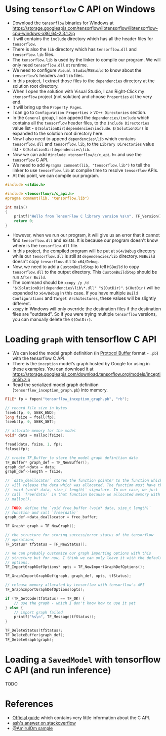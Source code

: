 # Using `tensorflow` C API on Windows

- Download the `tensorflow` binaries for Windows at https://storage.googleapis.com/tensorflow/libtensorflow/libtensorflow-cpu-windows-x86_64-2.3.1.zip
- It will contains the `include` directory which has all the header files for `tensorflow`.
- There is also the `lib` directory which has `tensorflow.dll` and `tensorflow.lib` files.
- The `tensorflow.lib` is used by the linker to compile our program. We will only need `tensorflow.dll` at runtime.
- We need to configure `Visual Studio`/`MSBuild` to know about the `tensorflow`'s headers and `lib` files.
- In this project, I extract those files to the `dependencies` directory at the solution root directory.
- When I open the solution with Visual Studio, I can Right-Click my `ctensorflow` project (not solution) and choose `Properties` at the very end.
- It will bring up the `Property Pages`.
- I can go to `Configuration Properties` > `VC++ Directories` section.
- In the `General` group, I can append the `dependencies/include` which contains all the `tensorflow` header files, to the `Include Directories` value list - `$(SolutionDir)dependencies\include`. `$(SolutionDir)` is expanded to the solution root directory here.
- Now I also need to append `dependencies\lib` which contains `tensorflow.dll` and `tensorflow.lib`, to the `Library Directories` value list - `$(SolutionDir)dependencies\lib`.
- Now we can add `#include <tensorflow/c/c_api.h>` and use the `tensorflow` C API.
- We need to add `#pragma comment(lib, "tensorflow.lib")` to tell the linker to use `tensorflow.lib` at compile time to resolve `tensorflow` APIs.
- At this point, we can compile our program.

```c
#include <stdio.h>

#include <tensorflow/c/c_api.h>
#pragma comment(lib, "tensorflow.lib")

int main()
{
	printf("Hello from TensorFlow C library version %s\n", TF_Version());
	return 0;
}
```

- However, when we run our program, it will give us an error that it cannot find `tensorflow.dll` and exists. It is because our program doesn't know where is the `tensorflow.dll` file.
- In this project, the compiled program will be put at `x64/Debug` directory while our `tensorflow.dll` is still at `dependencies/lib` directory. `MSBuild` doesn't copy `tensorflow.dll` to `x64/Debug`.
- Now, we need to add a `CustomBuildStep` to tell `MSBuild` to copy `tensorflow.dll` to the output directory. This `CustomBuildStep` should be run `After Build`.
- The command should be `xcopy /y /d "$(SolutionDir)dependencies\lib\*.dll" "$(OutDir)"`. `$(OutDir)` will be expanded to `x64/Debug` in this case. If you have multiple `Build Configurations` and `Target Architectures`, these values will be slightly different.
- `xcopy` in Windows will only override the destination files if the destination files are "outdated". So if you were trying multiple `tensorflow` versions, you can manually delete the `$(OutDir)`.

# Loading `graph` with tensorflow C API

- We can load the model graph definition (in [Protocol Buffer](https://developers.google.com/protocol-buffers) format - `.pb`) with the tensorflow C API.
- There is the `inception` model's graph hosted by Google for using in these examples. You can download it at https://storage.googleapis.com/download.tensorflow.org/models/inception5h.zip
- Read the serialized model graph definition (`tensorflow_inception_graph.pb`) into memory.

```c
FILE* fp = fopen("tensorflow_inception_graph.pb", "rb");

// record file size in bytes
fseek(fp, 0, SEEK_END);
long fsize = ftell(fp);
fseek(fp, 0, SEEK_SET);

// allocate memory for the model
void* data = malloc(fsize);

fread(data, fsize, 1, fp);
fclose(fp);

// create TF_Buffer to store the model graph definition data
TF_Buffer* graph_def = TF_NewBuffer();
graph_def->data = data;
graph_def->length = fsize;

// `data_deallocator` stores the function pointer to the function which
// will release the data which was allocated. The function must have the
// `void (void* data, size_t length)` signature. In our case, we just
// call `free(data)` in that function because we allocated memory with
// malloc().

// TODO: define the `void free_buffer (void* data, size_t length)`
// function and call `free(data)`
graph_def->data_deallocator = free_buffer;

TF_Graph* graph = TF_NewGraph();

// the structure for storing success/error status of the tensorflow
// operations
TF_Status* tfStatus = TF_NewStatus();

// We can probably customize our graph importing options with this
// structure but for now, I think we can only leave it with the default
// options.
TF_ImportGraphDefOptions* opts = TF_NewImportGraphDefOptions();

TF_GraphImportGraphDef(graph, graph_def, opts, tfStatus);

// release memory allocated by tensorflow with tensorflow's API
TF_GraphImportGraphDefOptions(opts);

if (TF_GetCode(tfStatus) == TF_OK) {
	// use the graph - which I don't know how to use it yet
} else {
	// import graph failed
	printf("%s\n", TF_Message(tfStatus));
}

TF_DeleteStatus(tfStatus);
TF_DeleteBuffer(graph_def);
TF_DeleteGraph(graph);
```

# Loading a `SavedModel` with tensorflow C API (and run inference)

TODO

# References

- [Official guide](https://www.tensorflow.org/install/lang_c) which contains very little information about the C API.
- [ash's answer on stackoverflow](https://stackoverflow.com/a/41688506/8364403)
- [@AmirulOm sample](https://github.com/AmirulOm/tensorflow_capi_sample)
